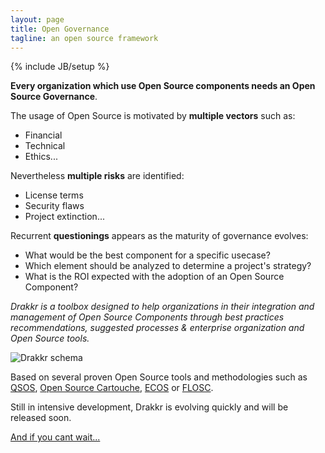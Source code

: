 ```yaml
---
layout: page
title: Open Governance
tagline: an open source framework
---
```

{% include JB/setup %}

__Every organization which use Open Source components needs an Open Source Governance__.

The usage of Open Source is motivated by __multiple vectors__ such as:

* Financial
* Technical
* Ethics...

Nevertheless __multiple risks__ are identified:

* License terms
* Security flaws
* Project extinction...

Recurrent __questionings__ appears as the maturity of governance evolves:

* What would be the best component for a specific usecase?
* Which element should be analyzed to determine a project's strategy?
* What is the ROI expected with the adoption of an Open Source Component?

_Drakkr is a toolbox designed to help organizations in their integration and management of Open Source Components through best practices recommendations, suggested processes & enterprise organization and Open Source tools._

![Drakkr schema](https://raw.github.com/drakkr/drakkr/master/Manifesto/en/Images/drakkr-schema_en.png)

Based on several proven Open Source tools and methodologies such as [QSOS](http://www.qsos.org), [Open Source Cartouche](http://www.opensourcecartouche.org), [ECOS](http://www.drakkr.org/ecos/) or [FLOSC](http://www.drakkr.org/flosc/).

Still in intensive development, Drakkr is evolving quickly and will be released soon.

[And if you cant wait...](https://github.com/drakkr)

